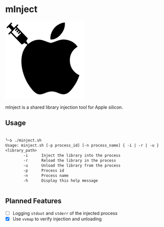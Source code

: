 # mInject
<!-- add the svg logo -->
<img src="https://raw.githubusercontent.com/EzraEllette/minject/8dd515534d7c963faf936a40ab1b2941320bd2dd/assets/MInject.svg" width="250" height="250">

mInject is a shared library injection tool for Apple silicon.

## Usage
```

╰─❯ ./minject.sh                  
Usage: minject.sh [-p process_id] [-n process_name] { -i | -r | -u } <library_path>
        -i      Inject the library into the process
        -r      Reload the library in the process
        -u      Unload the library from the process
        -p      Process id
        -n      Process name
        -h      Display this help message


```

## Planned Features
- [ ] Logging `stdout` and `stderr` of the injected process
- [x] Use `vvmap` to verify injection and unloading
